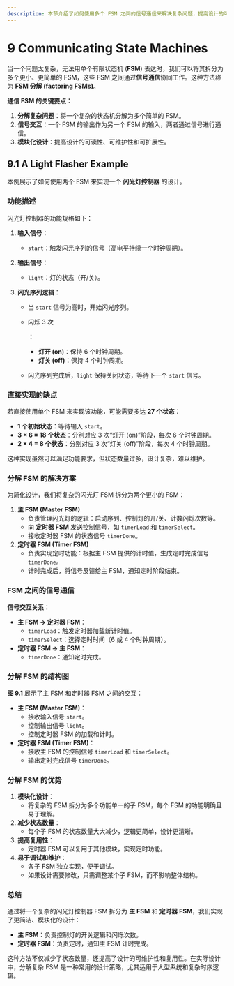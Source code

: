 ```yaml
---
description: 本节介绍了如何使用多个 FSM 之间的信号通信来解决复杂问题，提高设计的可读性、可维护性和可扩展性。
---
```


# **9 Communicating State Machines**

当一个问题太复杂，无法用单个有限状态机 (**FSM**) 表达时，我们可以将其拆分为多个更小、更简单的 FSM，这些 FSM 之间通过**信号通信**协同工作。这种方法称为 **FSM 分解 (factoring FSMs)**。

**通信 FSM 的关键要点：**

1. **分解复杂问题**：将一个复杂的状态机分解为多个简单的 FSM。
2. **信号交互**：一个 FSM 的输出作为另一个 FSM 的输入，两者通过信号进行通信。
3. **模块化设计**：提高设计的可读性、可维护性和可扩展性。

## **9.1 A Light Flasher Example**

本例展示了如何使用两个 FSM 来实现一个 **闪光灯控制器** 的设计。

### **功能描述**

闪光灯控制器的功能规格如下：

1. **输入信号**：

   - `start`：触发闪光序列的信号（高电平持续一个时钟周期）。

2. **输出信号**：

   - `light`：灯的状态（开/关）。

3. **闪光序列逻辑**：

   - 当 `start` 信号为高时，开始闪光序列。

   - 闪烁 3 次

     ：

     - **灯开 (on)**：保持 6 个时钟周期。
     - **灯关 (off)**：保持 4 个时钟周期。

   - 闪光序列完成后，`light` 保持关闭状态，等待下一个 `start` 信号。

### **直接实现的缺点**

若直接使用单个 FSM 来实现该功能，可能需要多达 **27 个状态**：

- **1 个初始状态**：等待输入 `start`。
- **3 × 6 = 18 个状态**：分别对应 3 次“灯开 (on)”阶段，每次 6 个时钟周期。
- **2 × 4 = 8 个状态**：分别对应 3 次“灯关 (off)”阶段，每次 4 个时钟周期。

这种实现虽然可以满足功能要求，但状态数量过多，设计复杂，难以维护。

### **分解 FSM 的解决方案**

为简化设计，我们将复杂的闪光灯 FSM 拆分为两个更小的 FSM：

1. **主 FSM (Master FSM)**
   - 负责管理闪光灯的逻辑：启动序列、控制灯的开/关、计数闪烁次数等。
   - 向 **定时器 FSM** 发送控制信号，如 `timerLoad` 和 `timerSelect`。
   - 接收定时器 FSM 的状态信号 `timerDone`。
2. **定时器 FSM (Timer FSM)**
   - 负责实现定时功能：根据主 FSM 提供的计时值，生成定时完成信号 `timerDone`。
   - 计时完成后，将信号反馈给主 FSM，通知定时阶段结束。

### **FSM 之间的信号通信**

**信号交互关系**：

- **主 FSM → 定时器 FSM**：
  - `timerLoad`：触发定时器加载新计时值。
  - `timerSelect`：选择定时时间（6 或 4 个时钟周期）。
- **定时器 FSM → 主 FSM**：
  - `timerDone`：通知定时完成。

### **分解 FSM 的结构图**

**图 9.1** 展示了主 FSM 和定时器 FSM 之间的交互：

- **主 FSM (Master FSM)**：
  - 接收输入信号 `start`。
  - 控制输出信号 `light`。
  - 控制定时器 FSM 的加载和计时。
- **定时器 FSM (Timer FSM)**：
  - 接收主 FSM 的控制信号 `timerLoad` 和 `timerSelect`。
  - 输出定时完成信号 `timerDone`。

### **分解 FSM 的优势**

1. **模块化设计**：
   - 将复杂的 FSM 拆分为多个功能单一的子 FSM，每个 FSM 的功能明确且易于理解。
2. **减少状态数量**：
   - 每个子 FSM 的状态数量大大减少，逻辑更简单，设计更清晰。
3. **提高复用性**：
   - 定时器 FSM 可以复用于其他模块，实现定时功能。
4. **易于调试和维护**：
   - 各子 FSM 独立实现，便于调试。
   - 如果设计需要修改，只需调整某个子 FSM，而不影响整体结构。

### **总结**

通过将一个复杂的闪光灯控制器 FSM 拆分为 **主 FSM** 和 **定时器 FSM**，我们实现了更简洁、模块化的设计：

- **主 FSM**：负责控制灯的开关逻辑和闪烁次数。
- **定时器 FSM**：负责定时，通知主 FSM 计时完成。

这种方法不仅减少了状态数量，还提高了设计的可维护性和复用性。在实际设计中，分解复杂 FSM 是一种常用的设计策略，尤其适用于大型系统和复杂时序逻辑。
